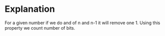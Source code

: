 # Explanation

For a given number if we do and of n and n-1 it will remove one 1. Using this property we count number of bits.